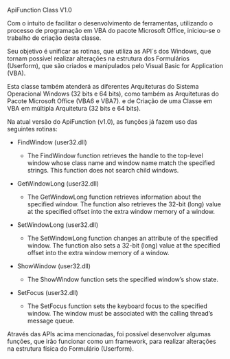 ApiFunction Class V1.0

Com o intuito de facilitar o desenvolvimento de ferramentas, utilizando o processo de programação em VBA do pacote Microsoft Office, iniciou-se o trabalho de criação desta classe.

Seu objetivo é unificar as rotinas, que utiliza as API´s dos Windows, que tornam possível realizar alterações na estrutura dos Formulários (Userform), que são criados e manipulados pelo Visual Basic for Application (VBA). 

Esta classe também atenderá as diferentes Arquiteturas do Sistema Operacional Windows (32 bits e 64 bits), como também as Arquiteturas do Pacote Microsoft Office (VBA6 e VBA7). e de  Criação de uma Classe em VBA em múltipla Arquitetura (32 bits e 64 bits).

Na atual versão do ApiFunction (v1.0), as funções já fazem uso das seguintes rotinas:

- FindWindow			(user32.dll)
	- The FindWindow function retrieves the handle to the top-level window whose class name and window name match the specified strings. This function does not search child windows.

- GetWindowLong			(user32.dll)
	- The GetWindowLong function retrieves information about the specified window. The function also retrieves the 32-bit (long) value at the specified offset into the extra window memory of a window.

 - SetWindowLong		(user32.dll)
 	- The SetWindowLong function changes an attribute of the specified window. The function also sets a 32-bit (long) value at the specified offset into the extra window memory of a window.

 - ShowWindow			(user32.dll)
 	- The ShowWindow function sets the specified window’s show state.

 - SetFocus				(user32.dll)
 	- The SetFocus function sets the keyboard focus to the specified window. The window must be associated with the calling thread’s message queue.


 Através das APIs acima mencionadas, foi possível desenvolver algumas funções, que irão funcionar como um framework, para realizar alterações na estrutura física do Formulário (Userform).